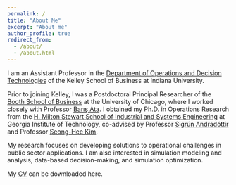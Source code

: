 ```yaml
---
permalink: /
title: "About Me"
excerpt: "About me"
author_profile: true
redirect_from: 
  - /about/
  - /about.html
---
```


I am an Assistant Professor in the [Department of Operations and Decision Technologies](https://kelley.iu.edu/faculty-research/departments/operations-decision-technologies/) of the Kelley School of Business at Indiana University.

Prior to joining Kelley, I was a Postdoctoral Principal Researcher of the [Booth School of Business](https://www.chicagobooth.edu) at the University of Chicago, where I worked closely with Professor [Barış Ata](https://www.chicagobooth.edu/faculty/directory/a/baris-ata). I obtained my Ph.D. in Operations Research from the [H. Milton Stewart School of Industrial and Systems Engineering](https://www.isye.gatech.edu) at Georgia Institute of Technology, co-advised by Professor [Sigrún Andradóttir](https://www.isye.gatech.edu/users/sigrun-andradottir) and Professor [Seong-Hee Kim](https://www.isye.gatech.edu/users/seong-hee-kim). 

My research focuses on developing solutions to operational challenges in public sector applications. I am also interested in simulation modeling and analysis, data-based decision-making, and simulation optimization. 

My [CV](https://yuweizhou3.github.io/files/CV_YuweiZhou.pdf) can be downloaded here. 






